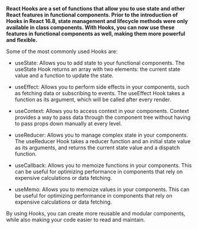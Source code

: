 **React Hooks are a set of functions that allow you to use state and other React features in functional components. Prior to the introduction of Hooks in React 16.8, state management and lifecycle methods were only available in class components. With Hooks, you can now use these features in functional components as well, making them more powerful and flexible.**

Some of the most commonly used Hooks are:

- useState: Allows you to add state to your functional components. The useState Hook returns an array with two elements: the current state value and a function to update the state.

- useEffect: Allows you to perform side effects in your components, such as fetching data or subscribing to events. The useEffect Hook takes a function as its argument, which will be called after every render.

- useContext: Allows you to access context in your components. Context provides a way to pass data through the component tree without having to pass props down manually at every level.

- useReducer: Allows you to manage complex state in your components. The useReducer Hook takes a reducer function and an initial state value as its arguments, and returns the current state value and a dispatch function.

- useCallback: Allows you to memoize functions in your components. This can be useful for optimizing performance in components that rely on expensive calculations or data fetching.

- useMemo: Allows you to memoize values in your components. This can be useful for optimizing performance in components that rely on expensive calculations or data fetching.

By using Hooks, you can create more reusable and modular components, while also making your code easier to read and maintain.
